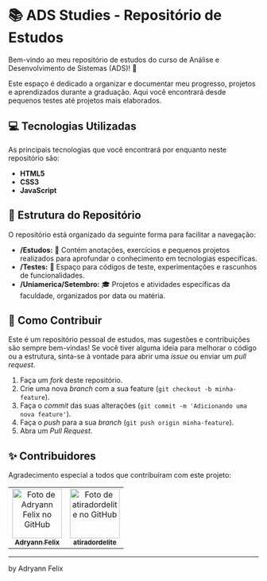 # 📚 ADS Studies - Repositório de Estudos

Bem-vindo ao meu repositório de estudos do curso de Análise e Desenvolvimento de Sistemas (ADS)! 🚀

Este espaço é dedicado a organizar e documentar meu progresso, projetos e aprendizados durante a graduação. Aqui você encontrará desde pequenos testes até projetos mais elaborados.

## 💻 Tecnologias Utilizadas

As principais tecnologias que você encontrará por enquanto neste repositório são:

* **HTML5**
* **CSS3**
* **JavaScript**

## 📂 Estrutura do Repositório

O repositório está organizado da seguinte forma para facilitar a navegação:

* **/Estudos:** 📝 Contém anotações, exercícios e pequenos projetos realizados para aprofundar o conhecimento em tecnologias específicas.
* **/Testes:** 🧪 Espaço para códigos de teste, experimentações e rascunhos de funcionalidades.
* **/Uniamerica/Setembro:** 🎓 Projetos e atividades específicas da faculdade, organizados por data ou matéria.

## 🤝 Como Contribuir

Este é um repositório pessoal de estudos, mas sugestões e contribuições são sempre bem-vindas! Se você tiver alguma ideia para melhorar o código ou a estrutura, sinta-se à vontade para abrir uma *issue* ou enviar um *pull request*.

1.  Faça um *fork* deste repositório.
2.  Crie uma nova *branch* com a sua feature (`git checkout -b minha-feature`).
3.  Faça o *commit* das suas alterações (`git commit -m 'Adicionando uma nova feature'`).
4.  Faça o *push* para a sua *branch* (`git push origin minha-feature`).
5.  Abra um *Pull Request*.

## ✨ Contribuidores

Agradecimento especial a todos que contribuíram com este projeto:

<table>
  <tr>
    <td align="center">
      <a href="https://github.com/Adryannofc">
        <img src="https://avatars.githubusercontent.com/u/105284459?v=4" width="100px;" alt="Foto de Adryann Felix no GitHub"/><br>
        <sub>
          <b>Adryann Felix</b>
        </sub>
      </a>
    </td>
    <td align="center">
      <a href="https://github.com/atiradordelite">
        <img src="https://avatars.githubusercontent.com/u/124788106?v=4" width="100px;" alt="Foto de atiradordelite no GitHub"/><br>
        <sub>
          <b>atiradordelite</b>
        </sub>
      </a>
    </td>
  </tr>
</table>

---
by Adryann Felix
